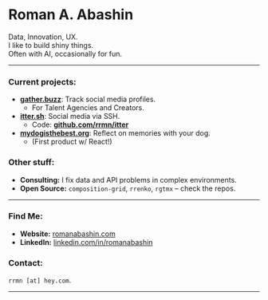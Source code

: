 # Roman A. Abashin 

Data, Innovation, UX.<br>
I like to build shiny things.<br>
Often with AI, occasionally for fun.

---

### Current projects:

*   **[gather.buzz](https://www.gather.buzz)**: Track social media profiles.
    *   For Talent Agencies and Creators.    
*   **[itter.sh](https://itter.sh)**: Social media via SSH. 
    *   Code: **[github.com/rrmn/itter](https://github.com/rrmn/itter)**
*   **[mydogisthebest.org](https://www.mydogisthebest.org)**: Reflect on memories with your dog. 
    *   (First product w/ React!)


### Other stuff:

*   **Consulting:** I fix data and API problems in complex environments. 
*   **Open Source:** `composition-grid`, `rrenko`, `rgtmx` – check the repos.

---

### Find Me:

*   **Website:**  [romanabashin.com](https://romanabashin.com)
*   **LinkedIn:** [linkedin.com/in/romanabashin](https://www.linkedin.com/in/romanabashin/)

### Contact:

`rrmn [at] hey.com`.

---
